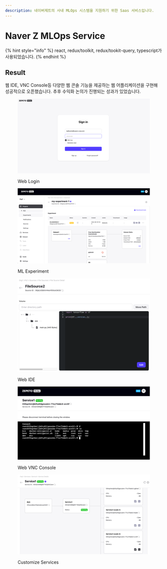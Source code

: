 ```yaml
---
description: 네이버제트의 사내 MLOps 시스템을 지원하기 위한 Saas 서비스입니다.
---
```


# Naver Z MLOps Service

{% hint style="info" %}
react, redux/toolkit, redux/tookit-query, typescript가 사용되었습니다.
{% endhint %}

## Result

웹 IDE, VNC Console등 다양한 웹 콘솔 기능을 제공하는 웹 어플리케이션을 구현해 성공적으로 오픈했습니다. 추후 수익화 논의가 진행되는 성과가 있었습니다.

<figure><img src="../../.gitbook/assets/6.56.46.png" alt=""><figcaption><p>Web Login</p></figcaption></figure>

<figure><img src="../../.gitbook/assets/6.45.48.png" alt=""><figcaption><p>ML Experiment</p></figcaption></figure>

<figure><img src="../../.gitbook/assets/6.48.35.png" alt=""><figcaption><p>Web IDE</p></figcaption></figure>

<figure><img src="../../.gitbook/assets/6.49.42 (1) (2).png" alt=""><figcaption><p>Web VNC Console</p></figcaption></figure>

<figure><img src="../../.gitbook/assets/6.49.29.png" alt=""><figcaption><p>Customize Services</p></figcaption></figure>
